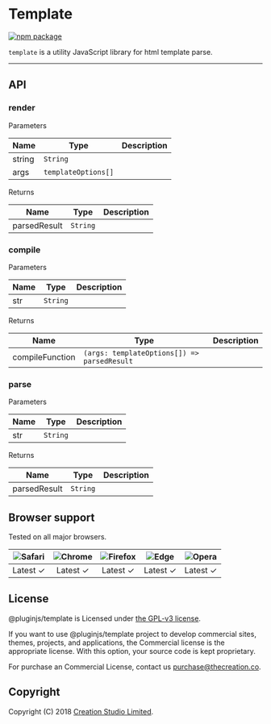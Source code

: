 # Template

[![npm package](https://img.shields.io/npm/v/@pluginjs/template.svg)](https://www.npmjs.com/package/@pluginjs/template)

`template` is a utility JavaScript library for html template parse.

---

## API

### render

Parameters

| Name | Type | Description |
|------|------|-------------|
| string | `String` | |
| args | `templateOptions[]` | |

Returns

| Name | Type | Description |
|------|------|-------------|
| parsedResult | `String` | |

### compile

Parameters

| Name | Type | Description |
|------|------|-------------|
| str | `String` | |

Returns

| Name | Type | Description |
|------|------|-------------|
| compileFunction | `(args: templateOptions[]) => parsedResult` | |

### parse

Parameters

| Name | Type | Description |
|------|------|-------------|
| str | `String` | |

Returns

| Name | Type | Description |
|------|------|-------------|
| parsedResult | `String` | |

## Browser support

Tested on all major browsers.

| <img src="https://raw.githubusercontent.com/alrra/browser-logos/master/src/safari/safari_32x32.png" alt="Safari"> | <img src="https://raw.githubusercontent.com/alrra/browser-logos/master/src/chrome/chrome_32x32.png" alt="Chrome"> | <img src="https://raw.githubusercontent.com/alrra/browser-logos/master/src/firefox/firefox_32x32.png" alt="Firefox"> | <img src="https://raw.githubusercontent.com/alrra/browser-logos/master/src/edge/edge_32x32.png" alt="Edge"> | <img src="https://raw.githubusercontent.com/alrra/browser-logos/master/src/opera/opera_32x32.png" alt="Opera"> |
|:--:|:--:|:--:|:--:|:--:|
| Latest ✓ | Latest ✓ | Latest ✓ | Latest ✓ | Latest ✓ |

## License

@pluginjs/template is Licensed under [the GPL-v3 license](LICENSE).

If you want to use @pluginjs/template project to develop commercial sites, themes, projects, and applications, the Commercial license is the appropriate license. With this option, your source code is kept proprietary.

For purchase an Commercial License, contact us purchase@thecreation.co.

## Copyright

Copyright (C) 2018 [Creation Studio Limited](creationstudio.com).
